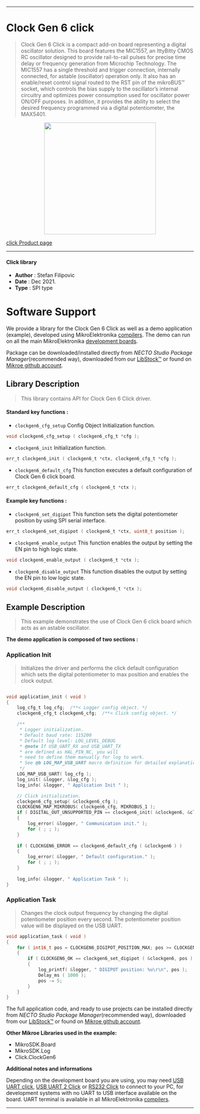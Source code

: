 
---
# Clock Gen 6 click

> Clock Gen 6 Click is a compact add-on board representing a digital oscillator solution. This board features the MIC1557, an IttyBitty CMOS RC oscillator designed to provide rail-to-rail pulses for precise time delay or frequency generation from Microchip Technology. The MIC1557 has a single threshold and trigger connection, internally connected, for astable (oscillator) operation only. It also has an enable/reset control signal routed to the RST pin of the mikroBUS™ socket, which controls the bias supply to the oscillator’s internal circuitry and optimizes power consumption used for oscillator power ON/OFF purposes. In addition, it provides the ability to select the desired frequency programmed via a digital potentiometer, the MAX5401.

<p align="center">
  <img src="https://download.mikroe.com/images/click_for_ide/clockgen6_click.png" height=300px>
</p>

[click Product page](https://www.mikroe.com/clock-gen-6-click)

---


#### Click library

- **Author**        : Stefan Filipovic
- **Date**          : Dec 2021.
- **Type**          : SPI type


# Software Support

We provide a library for the Clock Gen 6 Click
as well as a demo application (example), developed using MikroElektronika
[compilers](https://www.mikroe.com/necto-studio).
The demo can run on all the main MikroElektronika [development boards](https://www.mikroe.com/development-boards).

Package can be downloaded/installed directly from *NECTO Studio Package Manager*(recommended way), downloaded from our [LibStock&trade;](https://libstock.mikroe.com) or found on [Mikroe github account](https://github.com/MikroElektronika/mikrosdk_click_v2/tree/master/clicks).

## Library Description

> This library contains API for Clock Gen 6 Click driver.

#### Standard key functions :

- `clockgen6_cfg_setup` Config Object Initialization function.
```c
void clockgen6_cfg_setup ( clockgen6_cfg_t *cfg );
```

- `clockgen6_init` Initialization function.
```c
err_t clockgen6_init ( clockgen6_t *ctx, clockgen6_cfg_t *cfg );
```

- `clockgen6_default_cfg` This function executes a default configuration of Clock Gen 6 click board.
```c
err_t clockgen6_default_cfg ( clockgen6_t *ctx );
```

#### Example key functions :

- `clockgen6_set_digipot` This function sets the digital potentiometer position by using SPI serial interface.
```c
err_t clockgen6_set_digipot ( clockgen6_t *ctx, uint8_t position );
```

- `clockgen6_enable_output` This function enables the output by setting the EN pin to high logic state.
```c
void clockgen6_enable_output ( clockgen6_t *ctx );
```

- `clockgen6_disable_output` This function disables the output by setting the EN pin to low logic state.
```c
void clockgen6_disable_output ( clockgen6_t *ctx );
```

## Example Description

> This example demonstrates the use of Clock Gen 6 click board which acts as an astable oscillator.

**The demo application is composed of two sections :**

### Application Init

> Initializes the driver and performs the click default configuration which sets the digital potentiometer to max position and enables the clock output.

```c

void application_init ( void )
{
    log_cfg_t log_cfg;  /**< Logger config object. */
    clockgen6_cfg_t clockgen6_cfg;  /**< Click config object. */

    /** 
     * Logger initialization.
     * Default baud rate: 115200
     * Default log level: LOG_LEVEL_DEBUG
     * @note If USB_UART_RX and USB_UART_TX 
     * are defined as HAL_PIN_NC, you will 
     * need to define them manually for log to work. 
     * See @b LOG_MAP_USB_UART macro definition for detailed explanation.
     */
    LOG_MAP_USB_UART( log_cfg );
    log_init( &logger, &log_cfg );
    log_info( &logger, " Application Init " );

    // Click initialization.
    clockgen6_cfg_setup( &clockgen6_cfg );
    CLOCKGEN6_MAP_MIKROBUS( clockgen6_cfg, MIKROBUS_1 );
    if ( DIGITAL_OUT_UNSUPPORTED_PIN == clockgen6_init( &clockgen6, &clockgen6_cfg ) ) 
    {
        log_error( &logger, " Communication init." );
        for ( ; ; );
    }
    
    if ( CLOCKGEN6_ERROR == clockgen6_default_cfg ( &clockgen6 ) )
    {
        log_error( &logger, " Default configuration." );
        for ( ; ; );
    }
    
    log_info( &logger, " Application Task " );
}

```

### Application Task

> Changes the clock output frequency by changing the digital potentiometer position every second. The potentiometer position value will be displayed on the USB UART.

```c
void application_task ( void )
{
    for ( int16_t pos = CLOCKGEN6_DIGIPOT_POSITION_MAX; pos >= CLOCKGEN6_DIGIPOT_POSITION_MIN; )
    {
        if ( CLOCKGEN6_OK == clockgen6_set_digipot ( &clockgen6, pos ) )
        {
            log_printf( &logger, " DIGIPOT position: %u\r\n", pos );
            Delay_ms ( 1000 );
            pos -= 5;
        }
    }
}
```

The full application code, and ready to use projects can be installed directly from *NECTO Studio Package Manager*(recommended way), downloaded from our [LibStock&trade;](https://libstock.mikroe.com) or found on [Mikroe github account](https://github.com/MikroElektronika/mikrosdk_click_v2/tree/master/clicks).

**Other Mikroe Libraries used in the example:**

- MikroSDK.Board
- MikroSDK.Log
- Click.ClockGen6

**Additional notes and informations**

Depending on the development board you are using, you may need
[USB UART click](https://www.mikroe.com/usb-uart-click),
[USB UART 2 Click](https://www.mikroe.com/usb-uart-2-click) or
[RS232 Click](https://www.mikroe.com/rs232-click) to connect to your PC, for
development systems with no UART to USB interface available on the board. UART
terminal is available in all MikroElektronika
[compilers](https://shop.mikroe.com/compilers).

---
